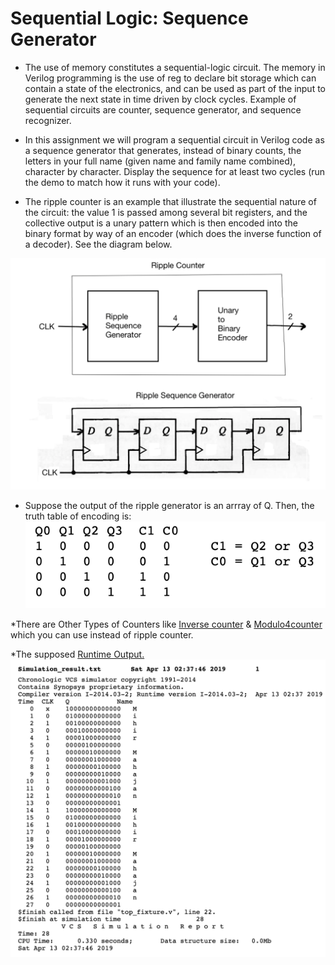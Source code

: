 # Sequential Logic: Sequence Generator

* The use of memory constitutes a sequential-logic circuit.
The memory in Verilog programming is the use of reg to declare bit storage which can contain a state of the electronics, 
and can be used as part of the input to generate the next state in time driven by clock cycles. 
Example of sequential circuits are counter, sequence generator, and sequence recognizer.

* In this assignment we will program a sequential circuit in Verilog code as a sequence generator that generates, 
instead of binary counts, the letters in your full name (given name and family name combined), character by character. 
Display the sequence for at least two cycles (run the demo to match how it runs with your code).

* The ripple counter is an example that illustrate the sequential nature of the circuit: the value 1 is passed among several bit registers, 
and the collective output is a unary pattern which is then encoded into the binary format by way of an encoder 
(which does the inverse function of a decoder). See the diagram below. 

![picture alt](https://github.com/mihir8181/VerilogHDL-Codes/blob/master/Ripple_Counter_Encoder/Block%20Diagram.png  "Sequential Logic: Sequence Generator")


* Suppose the output of the ripple generator is an arrray of Q. Then, the truth table of encoding is:
![picture alt](https://github.com/mihir8181/VerilogHDL-Codes/blob/master/Ripple_Counter_Encoder/TT.png  "Sequential Logic: Sequence Generator")

*There are Other Types of Counters like [Inverse counter](https://github.com/mihir8181/VerilogHDL-Codes/blob/master/Ripple_Counter_Encoder/InverseCounter.png "Inverse counter")
& [Modulo4counter](https://github.com/mihir8181/VerilogHDL-Codes/blob/master/Ripple_Counter_Encoder/Modulo4Counter.jpg "Modulo4counter")
which you can use instead of ripple counter.

*The supposed [Runtime Output.](https://github.com/mihir8181/VerilogHDL-Codes/blob/master/Ripple_Counter_Encoder/Simulation_result.pdf "Runtime Output")
![picture alt](https://github.com/mihir8181/VerilogHDL-Codes/blob/master/Ripple_Counter_Encoder/Result.png "Result log")


